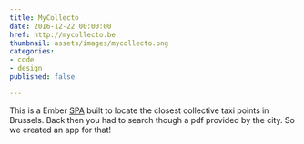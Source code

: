 ```yaml
---
title: MyCollecto
date: 2016-12-22 00:00:00
href: http://mycollecto.be
thumbnail: assets/images/mycollecto.png
categories:
- code
- design
published: false

---
```

This is a Ember <a href="https://en.wikipedia.org/wiki/Single-page_application" class="white">SPA</a> built to locate the closest collective taxi points in Brussels. Back then you had to search though a pdf provided by the city. So we created an app for that!